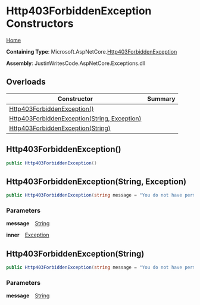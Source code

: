 # Http403ForbiddenException Constructors

[Home](../../../README.md)

**Containing Type**: Microsoft\.AspNetCore\.[Http403ForbiddenException](../README.md)

**Assembly**: JustinWritesCode\.AspNetCore\.Exceptions\.dll

## Overloads

| Constructor | Summary |
| ----------- | ------- |
| [Http403ForbiddenException()](#4001900518) | |
| [Http403ForbiddenException(String, Exception)](#301666326) | |
| [Http403ForbiddenException(String)](#248066038) | |

<a id="4001900518"></a>

## Http403ForbiddenException\(\) 

```csharp
public Http403ForbiddenException()
```

<a id="301666326"></a>

## Http403ForbiddenException\(String, Exception\) 

```csharp
public Http403ForbiddenException(string message = "You do not have permission to access this resource.", Exception inner = null)
```

### Parameters

**message** &ensp; [String](https://docs.microsoft.com/en-us/dotnet/api/system.string)

**inner** &ensp; [Exception](https://docs.microsoft.com/en-us/dotnet/api/system.exception)<a id="248066038"></a>

## Http403ForbiddenException\(String\) 

```csharp
public Http403ForbiddenException(string message = "You do not have permission to access this resource.")
```

### Parameters

**message** &ensp; [String](https://docs.microsoft.com/en-us/dotnet/api/system.string)
